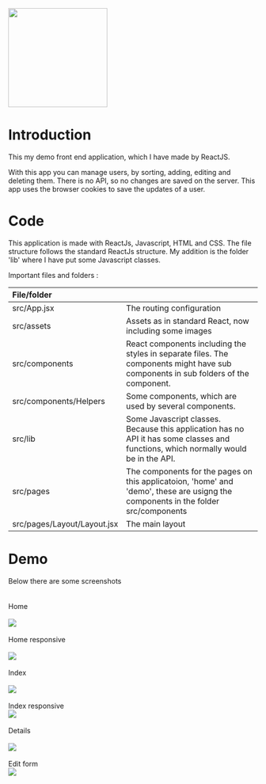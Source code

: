 <img src="readmeImages/rec.png" width="200" >

# Introduction

This my demo front end application, which I have made by ReactJS.

With this app you can manage users, by sorting, adding, editing and deleting them.
There is no API, so no changes are saved on the server. This app uses the browser cookies to
save the updates of a user.

# Code

This application is made with ReactJs, Javascript, HTML and CSS.
The file structure follows the standard  ReactJs structure.
My addition is the folder 'lib' where I have put some Javascript classes.

Important files and folders  :
   
| File/folder |  | 
| :--- | :--- | 
| src/App.jsx | The routing configuration  |
| src/assets | Assets as in standard React, now including some images |
| src/components | React components including the styles in separate files. The components might have sub components in sub folders of the component. |
| src/components/Helpers | Some components, which are used by several components. |
| src/lib | Some Javascript classes. Because this application has no API it has some classes and functions, which normally would be in the API. |
| src/pages | The components for the pages on this applicatoion, 'home' and 'demo', these are usigng the components in the folder  src/components  |
| src/pages/Layout/Layout.jsx | The main layout  |




# Demo


Below there are some screenshots\
\
\
Home\
\
<img src="readmeImages/1.png" >
\
\
Home responsive\
\
<img src="readmeImages/2.png" >
\
\
Index\
\
<img src="readmeImages/3.png" >
\
\
Index responsive\
<img src="readmeImages/4.png" >
\
\
Details\
\
<img src="readmeImages/5.png" >
\
\
Edit form\
<img src="readmeImages/6.png" >
